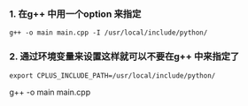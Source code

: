 ### 1. 在g++ 中用一个option 来指定

```
g++ -o main main.cpp -I /usr/local/include/python/
```

### 2. 通过环境变量来设置这样就可以不要在g++ 中来指定了

```
export CPLUS_INCLUDE_PATH=/usr/local/include/python/
```

g++ -o main main.cpp